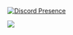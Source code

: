 [![Discord Presence](https://lanyard.cnrad.dev/api/246632397863387139)](https://discord.com/users/246632397863387139)

![](https://komarev.com/ghpvc/?username=your-github-username)
<!---
yolydev/yolydev is a ✨ special ✨ repository because its `README.md` (this file) appears on your GitHub profile.
You can click the Preview link to take a look at your changes.
--->
